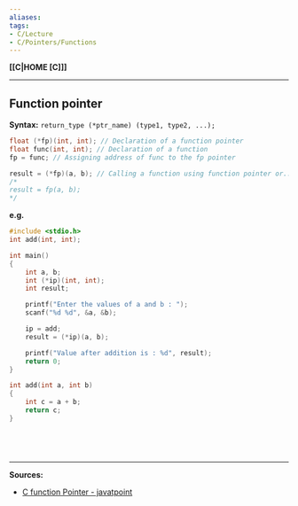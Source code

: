 ```yaml
---
aliases:
tags:
- C/Lecture
- C/Pointers/Functions
---
```

**[[C|HOME [C]]]**

---
## Function pointer
**Syntax:** `return_type (*ptr_name) (type1, type2, ...);`
```C
float (*fp)(int, int); // Declaration of a function pointer
float func(int, int); // Declaration of a function
fp = func; // Assigning address of func to the fp pointer

result = (*fp)(a, b); // Calling a function using function pointer or...
/*
result = fp(a, b);
*/
```
**e.g.**
```C
#include <stdio.h>
int add(int, int);

int main()
{
	int a, b;
	int (*ip)(int, int);
	int result;

	printf("Enter the values of a and b : ");
	scanf("%d %d", &a, &b);

	ip = add;
	result = (*ip)(a, b);

	printf("Value after addition is : %d", result);
	return 0;
}

int add(int a, int b)
{
	int c = a + b;
	return c;
}
```

<br>

# 
---
**Sources:**
- [C function Pointer - javatpoint](https://www.javatpoint.com/c-function-pointer)